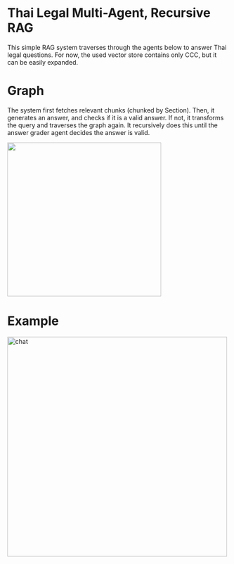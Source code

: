 # Thai Legal Multi-Agent, Recursive RAG
This simple RAG system traverses through the agents below to answer Thai legal questions.
For now, the used vector store contains only CCC, but it can be easily expanded.

# Graph
The system first fetches relevant chunks (chunked by Section). Then, it generates an answer, and checks if it is a valid answer. If not, it transforms the
query and traverses the graph again. It recursively does this until the answer grader agent decides the answer is valid.

<img  width="350" src="https://github.com/user-attachments/assets/7f741caa-613c-43cd-9c3e-2e73cc838986" />

# Example

<img width="500" alt="chat" src="https://github.com/user-attachments/assets/edf40e64-a41d-423e-aa46-4f9dc95280fe" />
